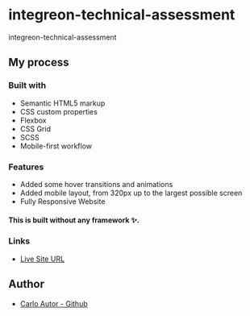 # integreon-technical-assessment

integreon-technical-assessment

## My process

### Built with

-   Semantic HTML5 markup
-   CSS custom properties
-   Flexbox
-   CSS Grid
-   SCSS
-   Mobile-first workflow

### Features

-   Added some hover transitions and animations
-   Added mobile layout, from 320px up to the largest possible screen
-   Fully Responsive Website

#### This is built without any framework ✨.

### Links

-   [Live Site URL](https://a14313.github.io/integreon-technical-assessment/dist)

## Author

-   [Carlo Autor - Github](https://github.com/A14313)
